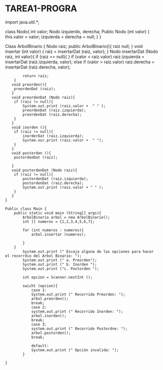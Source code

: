 # TAREA1-PROGRA
import java.util.*;

class Nodo{
    int valor;
    Nodo izquierdo, derecha;
    Public Nodo (int valor) {
        this.valor = valor;
        izquierda = derecha = null; 
    }
}

Class ArbolBinario {
    Nodo raiz;
    public ArbolBinario(){
        raiz null;
    }
    void insertar (int valor) {
        raiz = insertarDat (raiz, valor);
    }
    Nodo insertarDat (Nodo raiz, int valor){
        if (raiz == null){
            }
            if (valor < raiz.valor)
            raiz.izquierda = insertarDat (raiz.izquierda, valor);
            else if (valor > raiz.valor)
            raiz.derecha = insertarDat (raiz.derecha, valor);
            
            return raiz;
        }
       void preorden(){
        preordenDat (raiz);
       }
       void preordenDat (Nodo raiz){
        if (raiz != null){
            System.out.print (raiz.valor +  " " );
            preordenDat (raiz.izquierda);
            preordenDat (raiz.derecha);
        }
       }
       void inorden (){
        if (raiz != null){
            inorderDat (raiz.izquierda);
            System.our.print (raiz.valor +  " ");
        }
       }
       void postorden (){
        postordenDat (raiz);

       }
       void postordenDat (Nodo raiz){
        if (raiz != null){
            postordenDat (raiz.izquierda);
            postordenDat (raiz.derecha);
            System.out.print (raiz.valor + " " );
        }
       }
    }

    Public class Main {
        public static void main (String[] args){
            ArbolBinario arbol = new ArbolBinario();
            int [] numeros = {1,2,3,4,5,6,7};

            for (int numeros : numeros){
                arbol.insertar (numeros);

            }
        }
            System.out.print (" Escoja alguna de las opciones para hacer el recorrdio del Arbol Binario: ");
            System.out.print (" a. Preorden");
            System.out.print (" b. Inorden ");
            System.out.print ("c. Postorden ");

            int opcion = Scanner.nextInt ();

            swicht (opcion){
                case 1:
                System.out.print (" Recorrido Preorden: ");
                arbol.preorden();
                break;
                case 2:
                system.out.print (" Recorrido Inorden: ");
                arbol.inorden();
                break;
                case 3:
                system.out.print (" Recorrido Postordne: ");
                arbol.postorden();
                break;
                
                default:
                System.out.print (" Opción invalida: ");
            }
        
    }


